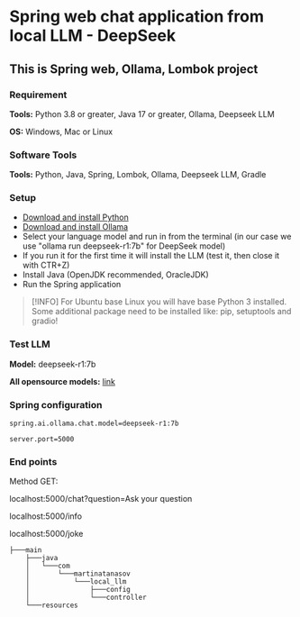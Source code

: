 # Spring web chat application from local LLM - DeepSeek

## This is Spring web, Ollama, Lombok project

### Requirement

<p><b>Tools:</b> Python 3.8 or greater, Java 17 or greater, Ollama, Deepseek LLM</p>

<p><b>OS:</b> Windows, Mac or Linux</p>

### Software Tools

<p><b>Tools:</b> Python, Java, Spring, Lombok, Ollama, Deepseek LLM, Gradle</p>

### Setup

<ul>
    <li><a href="https://www.python.org/">Download and install Python</a></li>
    <li><a href="https://ollama.com/">Download and install Ollama</a></li>
    <li>Select your language model and run in from the terminal (in our case we use "ollama run deepseek-r1:7b" for DeepSeek model)</li>
    <li>If you run it for the first time it will install the LLM (test it, then close it with CTR+Z)</li>
    <li>Install Java (OpenJDK recommended, OracleJDK)</li>
    <li>Run the Spring application</li>
</ul>

> [!INFO]
> For Ubuntu base Linux you will have base Python 3 installed. Some additional package need to be installed like: pip, setuptools and gradio!

### Test LLM

<p><b>Model:</b> deepseek-r1:7b</p>

<p><b>All opensource models:</b> <a href="https://ollama.com/search">link</a></p>

### Spring configuration

```
spring.ai.ollama.chat.model=deepseek-r1:7b

server.port=5000
```

### End points

Method GET:

localhost:5000/chat?question=Ask your question

localhost:5000/info

localhost:5000/joke

```tree
├───main
    ├───java
    │   └───com
    │       └───martinatanasov
    │           └───local_llm
    │               ├───config
    │               └───controller
    └───resources
```